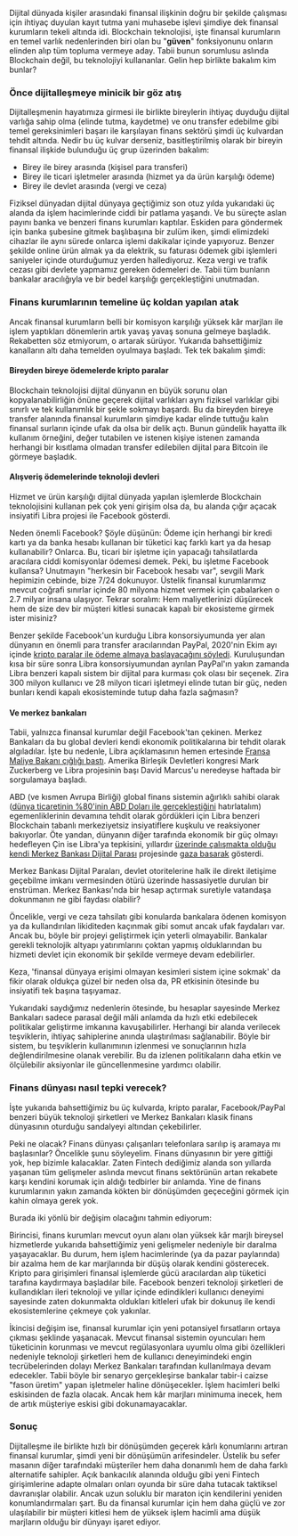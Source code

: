 Dijital dünyada kişiler arasındaki finansal ilişkinin doğru bir şekilde çalışması için ihtiyaç duyulan kayıt tutma yani muhasebe işlevi şimdiye dek finansal kurumların tekeli altında idi. Blockchain teknolojisi, işte finansal kurumların en temel varlık nedenlerinden biri olan bu "**güven**" fonksiyonunu onların elinden alıp tüm topluma vermeye aday. Tabii bunun sorumlusu aslında Blockchain değil, bu teknolojiyi kullananlar. Gelin hep birlikte bakalım kim bunlar?

### Önce dijitalleşmeye minicik bir göz atış

Dijitalleşmenin hayatımıza girmesi ile birlikte bireylerin ihtiyaç duyduğu dijital varlığa sahip olma (elinde tutma, kaydetme) ve onu transfer edebilme gibi temel gereksinimleri başarı ile karşılayan finans sektörü şimdi üç kulvardan tehdit altında. Nedir bu üç kulvar derseniz, basitleştirilmiş olarak bir bireyin finansal ilişkide bulunduğu üç grup üzerinden bakalım: 

- Birey ile birey arasında (kişisel para transferi)
- Birey ile ticari işletmeler arasında (hizmet  ya da ürün karşılığı ödeme)
- Birey ile devlet arasında (vergi ve ceza)

Fiziksel dünyadan dijital dünyaya geçtiğimiz son otuz yılda yukarıdaki üç alanda da işlem hacimlerinde ciddi bir patlama yaşandı. Ve bu süreçte aslan payını banka ve benzeri finans kurumları kaptılar. Eskiden para göndermek için banka şubesine gitmek başlıbaşına bir zulüm iken, şimdi elimizdeki cihazlar ile aynı sürede onlarca işlemi dakikalar içinde yapıyoruz. Benzer şekilde online ürün almak ya da elektrik, su faturası ödemek gibi işlemleri saniyeler içinde oturduğumuz yerden hallediyoruz. Keza vergi ve trafik cezası gibi devlete yapmamız gereken ödemeleri de. Tabii tüm bunların bankalar aracılığıyla ve bir bedel karşılığı gerçekleştiğini unutmadan.

### Finans kurumlarının temeline üç koldan yapılan atak

Ancak finansal kurumların belli bir komisyon karşılığı yüksek kâr marjları ile işlem yaptıkları dönemlerin artık yavaş yavaş sonuna gelmeye başladık. Rekabetten söz etmiyorum, o artarak sürüyor. Yukarıda bahsettiğimiz kanalların altı daha temelden oyulmaya başladı. Tek tek bakalım şimdi: 

#### Bireyden bireye ödemelerde kripto paralar
Blockchain teknolojisi dijital dünyanın en büyük sorunu olan kopyalanabilirliğin önüne geçerek dijital varlıkları aynı fiziksel varlıklar gibi sınırlı ve tek kullanımlık bir şekle sokmayı başardı. Bu da bireyden bireye transfer alanında finansal kurumların şimdiye kadar elinde tuttuğu kalın finansal surların içinde ufak da olsa bir delik açtı. Bunun gündelik hayatta ilk kullanım örneğini, değer tutabilen ve istenen kişiye istenen zamanda herhangi bir kısıtlama olmadan transfer edilebilen dijital para Bitcoin ile görmeye başladık.

#### Alışveriş ödemelerinde teknoloji devleri
Hizmet ve ürün karşılığı dijital dünyada yapılan işlemlerde Blockchain teknolojisini kullanan pek çok yeni girişim olsa da, bu alanda çığır açacak insiyatifi Libra projesi ile Facebook gösterdi. 

Neden önemli Facebook? Şöyle düşünün: Ödeme için herhangi bir kredi kartı ya da banka hesabı kullanan bir tüketici kaç farklı kart ya da hesap kullanabilir? Onlarca. Bu, ticari bir işletme için yapacağı tahsilatlarda aracılara ciddi komisyonlar ödemesi demek. Peki, bu işletme Facebook kullansa? Unutmayın "herkesin bir Facebook hesabı var", sevgili Mark hepimizin cebinde, bize 7/24 dokunuyor. Üstelik finansal kurumlarımız mevcut coğrafi sınırlar içinde 80 milyona hizmet vermek için çabalarken o 2.7 milyar insana ulaşıyor. Tekrar soralım:  Hem maliyetlerinizi düşürecek hem de size dev bir müşteri kitlesi sunacak kapalı bir ekosisteme girmek ister misiniz?

Benzer şekilde Facebook'un kurduğu Libra konsorsiyumunda yer alan dünyanın en önemli para transfer aracılarından PayPal, 2020'nin Ekim ayı içinde [kripto paralar ile ödeme almaya başlayacağını söyledi](https://www.bbc.com/news/technology-54630283). Kuruluşundan kısa bir süre sonra Libra konsorsiyumundan ayrılan PayPal'ın yakın zamanda Libra benzeri kapalı sistem bir dijital para kurması çok olası bir seçenek. Zira 300 milyon kullanıcı ve 28 milyon ticari işletmeyi elinde tutan bir güç, neden bunları kendi kapalı ekosisteminde tutup daha fazla sağmasın?

#### Ve merkez bankaları
Tabii, yalnızca finansal kurumlar değil Facebook'tan çekinen. Merkez Bankaları da bu global devleri kendi ekonomik politikalarına bir tehdit olarak algıladılar. İşte bu nedenle, Libra açıklamasının hemen ertesinde [Fransa Maliye Bakanı çığlığı bastı](https://www.marketwatch.com/story/french-finance-minister-says-libra-should-not-be-allowed-in-eu-2019-10-09#:~:text=BRUSSELS%20(AP)%20%E2%80%94%20The%20European,Bruno%20Le%20Maire%20said%20Wednesday.). Amerika Birleşik Devletleri kongresi Mark Zuckerberg ve Libra projesinin başı David Marcus'u neredeyse haftada bir sorgulamaya başladı. 

ABD (ve kısmen Avrupa Birliği) global finans sistemin ağırlıklı sahibi olarak ([dünya ticaretinin %80'inin ABD Doları ile gerçekleştiğini](https://www.swift.com/sites/default/files/documents/swift_bi_currency_evolution_infopaper_57128.pdf) hatırlatalım) egemenliklerinin devamına tehdit olarak gördükleri için Libra benzeri Blockchain tabanlı merkeziyetsiz insiyatiflere kuşkulu ve reaksiyoner bakıyorlar. Öte yandan, dünyanın diğer tarafında ekonomik bir güç olmayı hedefleyen Çin ise Libra'ya tepkisini, yıllardır [üzerinde çalışmakta olduğu kendi Merkez Bankası Dijital Parası](https://boxmining.com/dcep/#:~:text=What%20is%20DCEP%3F,Bank%20of%20China%20(PBoC).) projesinde [gaza basarak](https://www.bloomberg.com/news/articles/2020-09-08/how-china-is-closing-in-on-its-own-digital-currency-quicktake) gösterdi. 

Merkez Bankası Dijital Paraları, devlet otoritelerine halk ile direkt iletişime geçebilme imkanı vermesinden ötürü üzerinde hassasiyetle durulan bir enstrüman. Merkez Bankası'nda bir hesap açtırmak suretiyle vatandaşa dokunmanın ne gibi faydası olabilir? 

Öncelikle, vergi ve ceza tahsilatı gibi konularda bankalara ödenen komisyon ya da kullandırılan likiditeden kaçınmak gibi somut ancak ufak faydaları var. Ancak bu, böyle bir projeyi geliştirmek için yeterli olmayabilir. Bankalar gerekli teknolojik altyapı yatırımlarını çoktan yapmış olduklarından bu hizmeti devlet için ekonomik bir şekilde vermeye devam edebilirler. 

Keza, 'finansal dünyaya erişimi olmayan kesimleri sistem içine sokmak' da fikir olarak oldukça güzel bir neden olsa da, PR etkisinin ötesinde bu insiyatifi tek başına taşıyamaz. 

Yukarıdaki saydığımız nedenlerin ötesinde, bu hesaplar sayesinde Merkez Bankaları sadece parasal değil mâli anlamda da hızlı etki edebilecek politikalar geliştirme imkanına kavuşabilirler. Herhangi bir alanda verilecek teşviklerin, ihtiyaç sahiplerine anında ulaştırılması sağlanabilir.  Böyle bir sistem, bu teşviklerin kullanımının izlenmesi ve sonuçlarının hızla değlendirilmesine olanak verebilir. Bu da izlenen politikaların daha etkin ve ölçülebilir aksiyonlar ile güncellenmesine yardımcı olabilir. 

### Finans dünyası nasıl tepki verecek?

İşte yukarıda bahsettiğimiz bu üç kulvarda, kripto paralar, Facebook/PayPal benzeri büyük teknoloji şirketleri ve Merkez Bankaları klasik finans dünyasının oturduğu sandalyeyi altından çekebilirler. 

Peki ne olacak? Finans dünyası çalışanları telefonlara sarılıp iş aramaya mı başlasınlar? Öncelikle şunu söyleyelim. Finans dünyasının bir yere gittiği yok, hep bizimle kalacaklar. Zaten Fintech dediğimiz alanda son yıllarda yaşanan tüm gelişmeler aslında mevcut finans sektörünün artan rekabete karşı kendini korumak için aldığı tedbirler bir anlamda. Yine de finans kurumlarının yakın zamanda kökten bir dönüşümden geçeceğini görmek için kahin olmaya gerek yok.

Burada iki yönlü bir değişim olacağını tahmin ediyorum:

Birincisi, finans kurumları mevcut oyun alanı olan yüksek kâr marjlı bireysel hizmetlerde yukarıda bahsettiğimiz yeni gelişmeler nedeniyle bir daralma yaşayacaklar.  Bu durum, hem işlem hacimlerinde (ya da pazar paylarında) bir azalma hem de kar marjlarında bir düşüş olarak kendini gösterecek.  Kripto para girişimleri finansal işlemlerde gücü aracılardan alıp tüketici tarafına kaydırmaya başladılar bile. Facebook benzeri teknoloji şirketleri de kullandıkları ileri teknoloji ve yıllar içinde edindikleri kullanıcı deneyimi sayesinde zaten dokunmakta oldukları kitleleri ufak bir dokunuş ile kendi ekosistemlerine çekmeye çok yakınlar. 

İkincisi değişim ise, finansal kurumlar için yeni potansiyel fırsatların ortaya çıkması şeklinde yaşanacak. Mevcut finansal sistemin oyuncuları hem tüketicinin korunması ve mevcut regülasyonlara uyumlu olma gibi özellikleri nedeniyle teknoloji şirketleri hem de kullanıcı deneyimindeki engin tecrübelerinden dolayı Merkez Bankaları tarafından kullanılmaya devam edecekler. Tabii böyle bir senaryo gerçekleşirse bankalar tabir-i caizse "fason üretim" yapan işletmeler haline dönüşecekler. İşlem hacimleri belki eskisinden de fazla olacak. Ancak hem kâr marjları minimuma inecek, hem de artık müşteriye eskisi gibi dokunamayacaklar. 

### Sonuç 
Dijitalleşme ile birlikte hızlı bir dönüşümden geçerek kârlı konumlarını artıran finansal kurumlar, şimdi yeni bir dönüşümün arifesindeler. Üstelik bu sefer masanın diğer tarafındaki müşteriler hem daha donanımlı hem de daha farklı alternatife sahipler. Açık bankacılık alanında olduğu gibi yeni Fintech girişimlerine adapte olmaları onları oyunda bir süre daha tutacak taktiksel davranışlar olabilir. Ancak uzun soluklu bir maraton için kendilerini yeniden konumlandırmaları şart. Bu da finansal kurumlar için hem daha güçlü ve zor ulaşılabilir bir müşteri kitlesi hem de yüksek işlem hacimli ama düşük marjların olduğu bir dünyayı işaret ediyor. 
